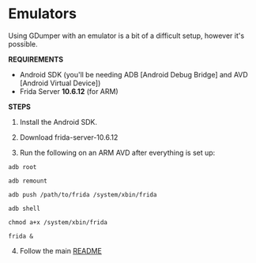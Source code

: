 # Emulators

Using GDumper with an emulator is a bit of a difficult setup, however it's possible.

**REQUIREMENTS**
- Android SDK (you'll be needing ADB [Android Debug Bridge] and AVD [Android Virtual Device])
- Frida Server **10.6.12** (for ARM)

**STEPS**

1. Install the Android SDK.

2. Download frida-server-10.6.12

3. Run the following on an ARM AVD after everything is set up:

```
adb root

adb remount

adb push /path/to/frida /system/xbin/frida

adb shell

chmod a+x /system/xbin/frida

frida &
```

4. Follow the main [README](README.md)